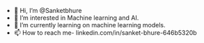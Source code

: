 - 👋 Hi, I’m @Sanketbhure
- 👀 I’m interested in Machine learning and AI.
- 🌱 I’m currently learning on machine learning models.
- 📫 How to reach me- linkedin.com/in/sanket-bhure-646b5320b

<!---
Sanky18/Sanky18 is a ✨ special ✨ repository because its `README.md` (this file) appears on your GitHub profile.
You can click the Preview link to take a look at your changes.
--->

